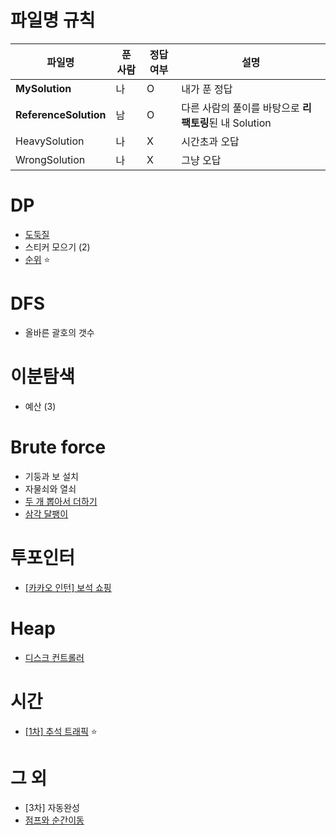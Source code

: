 # 파일명 규칙

|파일명|푼 사람|정답여부|설명|
|--|------|---|--|
|**MySolution**|나|O|내가 푼 정답|
|**ReferenceSolution**|남|O|다른 사람의 풀이를 바탕으로 **리팩토링**된 내 Solution|
|HeavySolution|나|X|시간초과 오답|
|WrongSolution|나|X|그냥 오답|


# DP
* [도둑질](https://github.com/sedmz/programmers/tree/master/도둑질)
* 스티커 모으기 (2)
* [순위](https://github.com/sedmz/programmers/tree/master/순위) ⭐️

# DFS
* 올바른 괄호의 갯수

# 이분탐색
* 예산 (3)

# Brute force
* 기둥과 보 설치
* 자물쇠와 열쇠
* [두 개 뽑아서 더하기](https://github.com/sedmz/programmers/blob/master/두%20개%20뽑아서%20더하기/MySolution.java)
* [삼각 달팽이](https://github.com/sedmz/programmers/tree/master/삼각%20달팽이)

# 투포인터
* [[카카오 인턴] 보석 쇼핑](https://github.com/sedmz/programmers/tree/master/%5B카카오%20인턴%5D%20보석%20쇼핑)

# Heap
* [디스크 컨트롤러](https://github.com/sedmz/programmers/tree/master/디스크%20컨트롤러)

# 시간
* [[1차] 추석 트래픽](https://github.com/sedmz/programmers/tree/master/%5B1차%5D%20추석%20트래픽) ⭐️

# 그 외
* [3차] 자동완성
* [점프와 순간이동](https://github.com/sedmz/programmers/tree/master/점프와%20순간%20이동)
